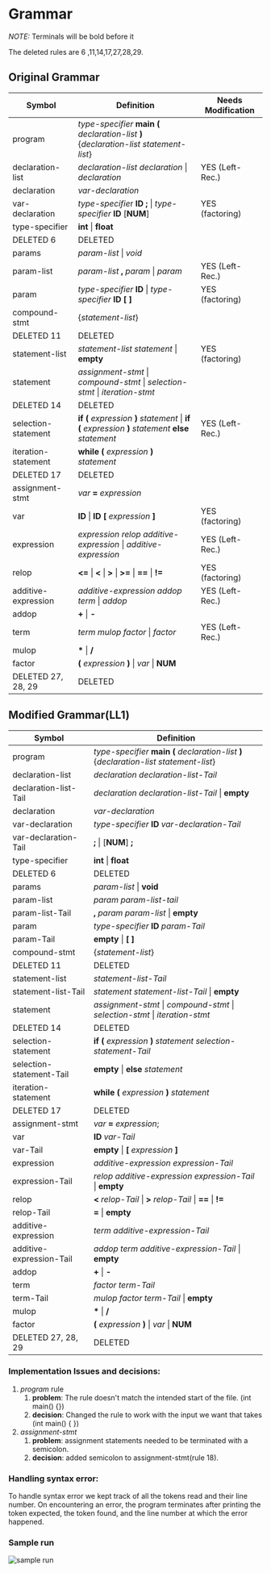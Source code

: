 # Grammar

*NOTE:* Terminals will be bold before it

The deleted rules are 6 ,11,14,17,27,28,29.

## Original Grammar

|       Symbol        |                                                     Definition                                                      | Needs Modification |
| ------------------- | ------------------------------------------------------------------------------------------------------------------- | ------------------ |
| program             | *type-specifier* **main** **(** *declaration-list* **)** {*declaration-list* *statement-list*}                      |                    |
| declaration-list    | *declaration-list* *declaration* &#124; *declaration*                                                               | YES (Left-Rec.)    |
| declaration         | *var-declaration*                                                                                                   |                    |
| var-declaration     | *type-specifie*r **ID** **;** &#124; *type-specifier* **ID** \[**NUM**\]                                            | YES (factoring)    |
| type-specifier      | **int** &#124; **float**                                                                                            |                    |
| DELETED 6           | DELETED                                                                                                             |                    |
| params              | *param-list* &#124; *void*                                                                                          |                    |
| param-list          | *param-list* **,** *param* &#124; *param*                                                                           | YES (Left-Rec.)    |
| param               | *type-specifier* **ID** &#124; *type-specifier* **ID** **\[** **\]**                                                | YES (factoring)    |
| compound-stmt       | {*statement-list*}                                                                                                  |                    |
| DELETED 11          | DELETED                                                                                                             |                    |
| statement-list      | *statement-list* *statement* &#124; **empty**                                                                       | YES (factoring)    |
| statement           | *assignment-stmt*  &#124; *compound-stmt* &#124; *selection-stmt* &#124; *iteration-stmt*                           |                    |
| DELETED 14          | DELETED                                                                                                             |                    |
| selection-statement | **if** **(** *expression* **)** *statement* &#124; **if** **(** *expression* **)** *statement* **else** *statement* | YES (Left-Rec.)    |
| iteration-statement | **while** **(** *expression* **)** *statement*                                                                      |                    |
| DELETED 17          | DELETED                                                                                                             |                    |
| assignment-stmt     | *var* **=** *expression*                                                                                            |                    |
| var                 | **ID** &#124; **ID** **\[** *expression* **\]**                                                                     | YES (factoring)    |
| expression          | *expression* *relop* *additive-expression* &#124; *additive-expression*                                             | YES (Left-Rec.)    |
| relop               | **<=** &#124; **<** &#124; **>** &#124; **>=** &#124; **==** &#124; **!=**                                          | YES (factoring)    |
| additive-expression | *additive-expression* *addop* *term* &#124; *addop*                                                                 | YES (Left-Rec.)    |
| addop               | **+** &#124; **-**                                                                                                  |                    |
| term                | *term* *mulop* *factor* &#124; *factor*                                                                             | YES (Left-Rec.)    |
| mulop               | **\*** &#124; **/**                                                                                                 |                    |
| factor              | **(** *expression* **)** &#124; *var* &#124; **NUM**                                                                |                    |
| DELETED 27, 28, 29  | DELETED                                                                                                             |                    |

## Modified Grammar(LL1)

|          Symbol          |                                             Definition                                             |
| ------------------------ | -------------------------------------------------------------------------------------------------- |
| program                  | *type-specifier* **main** **(** *declaration-list* **)** {*declaration-list* *statement-list*}     |
| declaration-list         | *declaration* *declaration-list-Tail*                                                              |
| declaration-list-Tail    | *declaration* *declaration-list-Tail* &#124; **empty**                                             |
| declaration              | *var-declaration*                                                                                  |
| var-declaration          | *type-specifier* **ID** *var-declaration-Tail*                                                     |
| var-declaration-Tail     | **;** &#124; \[**NUM**\] **;**                                                                     |
| type-specifier           | **int** &#124; **float**                                                                           |
| DELETED 6                | DELETED                                                                                            |
| params                   | *param-list* &#124; **void**                                                                       |
| param-list               | *param* *param-list-tail*                                                                          |
| param-list-Tail          | **,** *param* *param-list* &#124; **empty**                                                        |
| param                    | *type-specifier* **ID** *param-Tail*                                                               |
| param-Tail               | **empty** &#124; **\[** **\]**                                                                     |
| compound-stmt            | {*statement-list*}                                                                                 |
| DELETED 11               | DELETED                                                                                            |
| statement-list           | *statement-list-Tail*                                                                              |
| statement-list-Tail      | *statement* *statement-list-Tail* &#124; **empty**                                                 |
| statement                | *assignment-stmt*  &#124; *compound-stmt* &#124; *selection-stmt* &#124; *iteration-stmt*          |
| DELETED 14               | DELETED                                                                                            |
| selection-statement      | **if** **(** *expression* **)** *statement* *selection-statement-Tail*                             |
| selection-statement-Tail | **empty** &#124; **else** *statement*                                                              |
| iteration-statement      | **while** **(** *expression* **)** *statement*                                                     |
| DELETED 17               | DELETED                                                                                            |
| assignment-stmt          | *var* **=** *expression*;                                                                           |
| var                      | **ID**  *var-Tail*                                                                                 |
| var-Tail                 | **empty** &#124; **\[** *expression* **\]**                                                        |
| expression               | *additive-expression* *expression-Tail*                                                            |
| expression-Tail          | *relop* *additive-expression* *expression-Tail* &#124; **empty**                                   |
| relop                    | **<** *relop-Tail* &#124; **>** *relop-Tail* &#124; **==** &#124; **!=** |
| relop-Tail               | **=** &#124; **empty**                                                                             |
| additive-expression      | *term* *additive-expression-Tail*                                                                  |
| additive-expression-Tail | *addop* *term* *additive-expression-Tail* &#124; **empty**                                         |
| addop                    | **+** &#124; **-**                                                                                 |
| term                     | *factor* *term-Tail*                                                                               |
| term-Tail                | *mulop* *factor* *term-Tail* &#124; **empty**                                                      |
| mulop                    | **\*** &#124; **/**                                                                                |
| factor                   | **(** *expression* **)** &#124; *var* &#124; **NUM**                                               |
| DELETED 27, 28, 29       | DELETED                                                                                            |


### Implementation Issues and decisions:
1. *program* rule
   1. **problem**: The rule doesn't match the intended start of the file. (int main() {})
   2. **decision**: Changed the rule to work with the input we want that takes (int main() { })
2. *assignment-stmt* 
   1. **problem**: assignment statements needed to be terminated with a semicolon.
   2. **decision**: added semicolon to assignment-stmt(rule 18).



### Handling syntax error:

To handle syntax error we kept track of all the tokens read and their line number. On encountering an error, the program terminates after printing the token expected, the token found, and the line number at which the error happened.


### Sample run
![sample run](sample%20run.png)